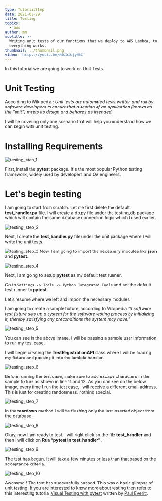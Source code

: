 ```yaml
---
type: TutorialStep
date: 2021-01-29
title: Testing
topics:
  - aws
author: mm
subtitle: >-
  Writing unit tests of our functions that we deploy to AWS Lambda, to ensure
  everything works.
thumbnail: ../thumbnail.png
video: "https://youtu.be/NbXOiUjyMhI"
---
```


In this tutorial we are going to work on Unit Tests.

# Unit Testing

According to Wikipedia : _Unit tests are automated tests written and run by software developers to ensure that a section of an application (known as the "unit") meets its design and behaves as intended._

I will be covering only one scenario that will help you understand how we can begin with unit testing.

# Installing Requirements

![testing_step_1](steps/step1.png)

First, install the **pytest** package. It's the most popular Python testing framework, widely used by developers and QA engineers.

# Let's begin testing

I am going to start from scratch. Let me first delete the default **test_handler.py** file. I will create a db.py file under the testing_db package which will contain the same database connection logic which I used earlier.

![testing_step_2](steps/step2.png)

Next, I create the **test_handler.py** file under the unit package where I will write the unit tests.

![testing_step_3](steps/step3.png)
Now, I am going to import the necessary modules like **json** and **pytest**.

![testing_step_4](steps/step4.png)

Next, I am going to setup **pytest** as my default test runner.

Go to `Settings -> Tools -> Python Integrated Tools` and set the default test runner to **pytest**.

Let’s resume where we left and import the necessary modules.

I am going to create a sample fixture, according to Wikipedia _"A software test fixture sets up a system for the software testing process by initializing it, thereby satisfying any preconditions the system may have."_

![testing_step_5](steps/step5.png)

You can see in the above image, I will be passing a sample user information to run my test case.

I will begin creating the **TestRegistrationAPI** class where I will be loading my fixture and passing it into the lambda handler.

![testing_step_6](steps/step6.png)

Before running the test case, make sure to add escape characters in the sample fixture as shown in line 11 and 12. As you can see on the below image,
every time I run the test case, I will receive a different email address. This is just for creating randomness, nothing special.

![testing_step_7](steps/step7.png)

In the **teardown** method I will be flushing only the last inserted object from the database.

![testing_step_8](steps/step8.png)

Okay, now I am ready to test. I will right click on the file **test_handler** and then I will click on **Run “pytest in test_handler”**.

![testing_step_9](steps/step9.png)

The test has begun. It will take a few minutes or less than that based on the acceptance criteria.

![testing_step_10](steps/step10.png)

Awesome ! The test has successfully passed. This was a basic glimpse of unit testing. If you are interested to know more about testing then refer to this interesting tutorial [Visual Testing with pytest](../../visual_pytest/) written by [Paul Everitt](/authors/pwe/).
